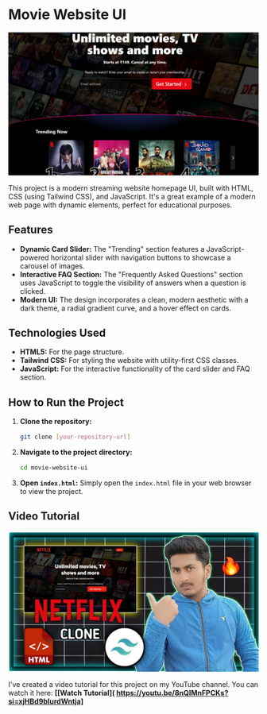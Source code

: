 # Movie Website UI

![Movie Website UI](img/demo.png)

This project is a modern streaming website homepage UI, built with HTML, CSS (using Tailwind CSS), and JavaScript. It's a great example of a modern web page with dynamic elements, perfect for educational purposes.

## Features

- **Dynamic Card Slider:** The "Trending" section features a JavaScript-powered horizontal slider with navigation buttons to showcase a carousel of images.
- **Interactive FAQ Section:** The "Frequently Asked Questions" section uses JavaScript to toggle the visibility of answers when a question is clicked.
- **Modern UI:** The design incorporates a clean, modern aesthetic with a dark theme, a radial gradient curve, and a hover effect on cards.

## Technologies Used

- **HTML5:** For the page structure.
- **Tailwind CSS:** For styling the website with utility-first CSS classes.
- **JavaScript:** For the interactive functionality of the card slider and FAQ section.

## How to Run the Project

1.  **Clone the repository:**
    ```bash
    git clone [your-repository-url]
    ```
2.  **Navigate to the project directory:**
    ```bash
    cd movie-website-ui
    ```
3.  **Open `index.html`:** Simply open the `index.html` file in your web browser to view the project.

## Video Tutorial

![Movie Website Tutorial](img/thumbnail.jpg)

I've created a video tutorial for this project on my YouTube channel. You can watch it here:
**[[Watch Tutorial]( https://youtu.be/8nQIMnFPCKs?si=xjHBd9bIurdWntja]**
